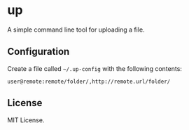 up
==

A simple command line tool for uploading a file.

Configuration
-------------

Create a file called `~/.up-config` with the following contents:

```
user@remote:remote/folder/,http://remote.url/folder/
```

License
-------

MIT License.

